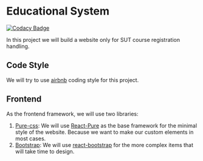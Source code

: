 # Educational System
[![Codacy Badge](https://api.codacy.com/project/badge/Grade/ecd52e685dfb45a69cc418dedac39c0f)](https://www.codacy.com?utm_source=github.com&amp;utm_medium=referral&amp;utm_content=parsaalian/sadedu&amp;utm_campaign=Badge_Grade)

In this project we will build a website only for SUT course registration handling.

## Code Style
We will try to use [airbnb](https://github.com/airbnb/javascript) coding style for this project.

## Frontend
As the frontend framework, we will use two libraries:
1. [Pure-css](https://purecss.io): We will use [React-Pure](http://hailocab.github.io/react-pure/) as the base framework for the minimal style of the website. Because we want to make our custom elements in most cases.
2. [Bootstrap](https://getbootstrap.com): We will use [react-bootstrap](https://react-bootstrap.github.io/components/navbar/) for the more complex items that will take time to design.
